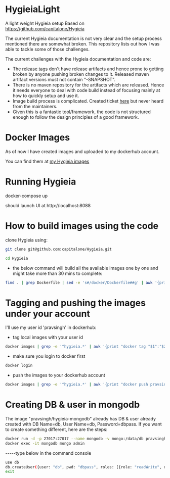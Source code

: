# HygieiaLight
A light weight Hygieia setup
Based on https://github.com/capitalone/Hygieia

The current Hygieia documentation is not very clear and the setup process mentioned there are somewhat broken.
This repository lists out how I was able to tackle some of those challenges.

The current challenges with the Hygieia documentation and code are:
- The [release tags](https://github.com/capitalone/Hygieia/releases) don't have release artifacts and hence prone to getting broken by anyone pushing broken changes to it. Released maven artifact versions must not contain "-SNAPSHOT".
- There is no maven repository for the artifacts which are released. Hence it needs everyone to deal with code build instead of focusing mainly at how to quickly setup and use it.
- Image build process is complicated. Created ticket [here](https://github.com/capitalone/Hygieia/issues/1701) but never heard from the maintainers.
- Given this is a fantastic tool/framework, the code is not structured enough to follow the design principles of a good framework.


# Docker Images
As of now I have created images and uploaded to my dockerhub account.

You can find them at [my Hygieia images](https://cloud.docker.com/swarm/pravsingh/repository/list?name=hygieia&namespace=pravsingh&page=1)

# Running Hygieia
docker-compose up

should launch UI at http://localhost:8088

# How to build images using the code
clone Hygieia using:
```bash
git clone git@github.com:capitalone/Hygieia.git

cd Hygieia
```
 - the below command will build all the available images one by one and might take more than 30 mins to complete:
```bash
find . | grep Dockerfile | sed -e 's#/docker/Dockerfile##g' | awk '{print "mvn clean package -pl "$1" docker:build";}' | grep -v "/target" | sh
```
# Tagging and pushing the images under your account
I'll use my user id 'pravsingh' in dockerhub:

- tag local images with your user id
```bash
docker images | grep -e '^hygieia.*' | awk '{print "docker tag "$1":"$2" pravsingh/"$1;}' | sh
```
- make sure you login to docker first
```bash
docker login
```
- push the images to your dockerhub account
```bash
docker images | grep -e '^hygieia.*' | awk '{print "docker push pravsingh/"$1;}' | sh
```
# Creating DB & user in mongodb

The image "pravsingh/hygieia-mongodb" already has DB & user already created with DB Name=db, User Name=db, Password=dbpass.
If you want to create something different, here are the steps:

```bash
docker run -d -p 27017:27017 --name mongodb -v mongo:/data/db pravsingh/hygieia-mongodb  mongod --smallfiles
docker exec -it mongodb mongo admin
```
-----type below in the command console
```bash
use db
db.createUser({user: "db", pwd: "dbpass", roles: [{role: "readWrite", db: "dashboard"}]})
exit
```

